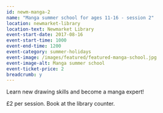 ```yaml
---
id: newm-manga-2
name: "Manga summer school for ages 11-16 - session 2"
location: newmarket-library
location-text: Newmarket Library
event-start-date: 2017-08-16
event-start-time: 1000
event-end-time: 1200
event-category: summer-holidays
event-image: /images/featured/featured-manga-school.jpg
event-image-alt: Manga summer school
event-ticket-price: 2
breadcrumb: y
---
```


Learn new drawing skills and become a manga expert!

£2 per session. Book at the library counter.
